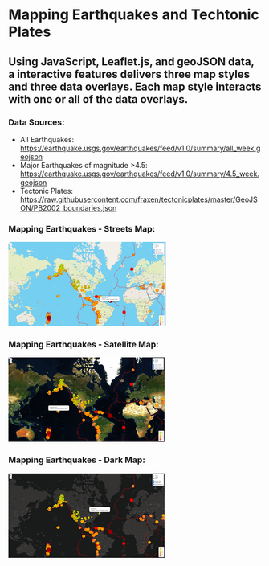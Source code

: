 # Mapping Earthquakes and Techtonic Plates  

## Using JavaScript, Leaflet.js, and geoJSON data, a interactive features delivers three map styles and three data overlays.  Each map style interacts with one or all of the data overlays.  

### Data Sources:
- All Earthquakes:  https://earthquake.usgs.gov/earthquakes/feed/v1.0/summary/all_week.geojson
- Major Earthquakes of magnitude >4.5: https://earthquake.usgs.gov/earthquakes/feed/v1.0/summary/4.5_week.geojson
- Tectonic Plates: https://raw.githubusercontent.com/fraxen/tectonicplates/master/GeoJSON/PB2002_boundaries.json

### Mapping Earthquakes - Streets Map:
![](Mapping_Earthquakes_Streets.png)
  
### Mapping Earthquakes - Satellite Map:
![](Mapping_Earthquakes_Satellite.png)

### Mapping Earthquakes - Dark Map:
![](Mapping_Earthquakes_dark.png)
